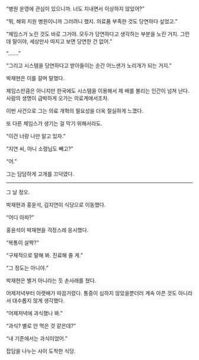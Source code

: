 “병원 운영에 관심이 있으니까. 너도 지내면서 이상하지 않았어?”

“뭐, 해외 지원 병원이니까 그러려니 했지. 의료품 부족한 것도 당연하다 싶었고.”

“제임스가 노린 것도 바로 그거야. 모두가 당연하다고 생각하는 부분을 노린 거지. 그런데 말이야, 세상만사 따지고 보면 당연한 건 없어.”

“…….”

“그리고 시스템을 당연하다고 받아들이는 순간 어느샌가 노리개가 되는 거지.”

박재현은 이를 갈며 말했다.

제임스만큼은 아니지만 한국에도 시스템을 이용해서 제 배를 불리는 인간이 넘쳐 난다. 사람의 생명이 급박하게 오가는 의료계에서조차.

이번 사건으로 그는 의료 개혁의 필요성을 더욱 절실하게 느꼈다.

또 다른 제임스가 생기는 걸 막기 위해서라도.

“이건 너랑 나만 알고 있자.”

“지연 씨, 아니 소령님도 빼고?”

“어.”

그는 담담하게 고개를 끄덕였다.

* * *

그 날 정오.

박재현과 홍윤석, 김지연이 식당으로 이동했다.

“어디 아파?”

홍윤석이 박재현을 걱정스레 응시했다.

“복통이 살짝?”

“구체적으로 말해 봐. 진료해 줄 게.”

“그 정도는 아니야.”

박재현은 별거 아니라는 듯 손사래를 쳤다.

어제저녁부터 아랫배가 따끔거렸다. 통증이 심하지 않았을뿐더러 계속 아픈 것도 아니라서 대수롭지 않게 생각했다.

“어제저녁에 과식했나 봐.”

“과식? 별로 안 먹은 것 같은데?”

“내 기준에서는 과식이었어.”

잡담을 나누는 사이 도착한 식당.